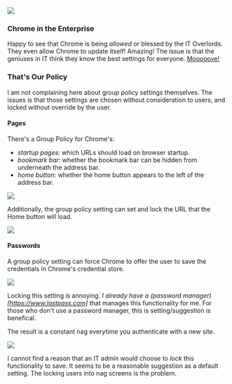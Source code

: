 <!--{Title:"A Group Policy Locks Startup Home Pages and Password Saving in Google Chrome",Intro:"You might find your Windows machine's Chrome settings set and locked by Windows Group Policy.",PublishedOn:"13-Apr-2015", Tags:["google-chrome","group-policy","registry","windows"]} -->

![](http://i.imgur.com/oUSrnwC.png)

### Chrome in the Enterprise

Happy to see that Chrome is being *allowed* or blessed by the IT Overlords. They even allow Chrome to update itself! Amazing!
The issue is that the geniuses in IT think they know the best settings for everyone. [Mooooove!](http://i.imgur.com/L5iCone.jpg)

### That's Our Policy 

I am not complaining here about group policy settings themselves. The issues is that those settings are chosen without consideration to users, and locked without override by the user.

#### Pages

There's a Group Policy for Chrome's:

- *startup pages*: which URLs should load on browser startup.
- *bookmark bar*: whether the bookmark bar can be hidden from underneath the address bar.
- *home button*: whether the home button appears to the left of the address bar.
<!-- break -->
![](http://i.imgur.com/U2ngOt5.png)

Additionally, the group policy setting can set and lock the URL that the Home button will load.

![](http://i.imgur.com/7a6d8ny.png)

#### Passwords

A group policy setting can force Chrome to offer the user to save the credentials in Chrome's credential store.

![](http://i.imgur.com/JynVU24.jpg)

Locking this setting is annoying. *I already have a (password manager)[https://www.lastpass.com]* that manages this functionality for me. For those who don't use a password manager, this is setting/suggestion is benefical. 

The result is a constant nag everytime you authenticate with a new site.

![](http://i.imgur.com/8mi9A7H.png)

I cannot find a reason that an IT admin would choose to *lock* this functionality to save. It seems to be a reasonable suggestion as a default setting. The locking users into nag screens is the problem.
